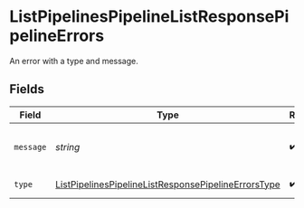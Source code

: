 # ListPipelinesPipelineListResponsePipelineErrors

An error with a type and message.


## Fields

| Field                                                                                                                                 | Type                                                                                                                                  | Required                                                                                                                              | Description                                                                                                                           |
| ------------------------------------------------------------------------------------------------------------------------------------- | ------------------------------------------------------------------------------------------------------------------------------------- | ------------------------------------------------------------------------------------------------------------------------------------- | ------------------------------------------------------------------------------------------------------------------------------------- |
| `message`                                                                                                                             | *string*                                                                                                                              | :heavy_check_mark:                                                                                                                    | A human-readable error message.                                                                                                       |
| `type`                                                                                                                                | [ListPipelinesPipelineListResponsePipelineErrorsType](../../models/operations/ListPipelinesPipelineListResponsePipelineErrorsType.md) | :heavy_check_mark:                                                                                                                    | The type of error.                                                                                                                    |